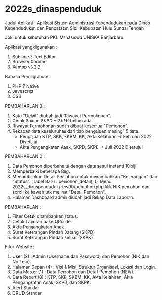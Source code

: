 # 2022s_dinaspenduduk
Judul Aplikasi : Aplikasi Sistem Administrasi Kependudukan pada Dinas Kependudukan dan Pencatatan Sipil Kabupaten Hulu Sungai Tengah

Joki untuk kebutuhan PKL Mahasiswa UNISKA Banjarbaru.

Aplikasi yang digunakan :
1. Sublime 3 Text Editor
2. Browser Chrome
3. Xampp v3.2.2

Bahasa Pemograman :
1. PHP 7 Native
2. Javascript
3. CSS

PEMBAHARUAN 3 :
1. Kata "Detail" diubah jadi "Riwayat Permohonan".
2. Cetak Satuan SKPD + SKPK belum ada.
3. Riwayat Permohonan sudah dibuat kesemua "Pemohon".
4. Rekapan data keseluruhan dari tiap pengajuan masing" 5 data.
	- Pengajuan KTP, SKK, SKBM, KK, Akta Kelahiran -> Februari 2022 Disetujui
	- Akta Pengangkatan Anak, SKPD, SKPK -> Juli 2022 Disetujui


PEMBAHARUAN 2 :
1. Data Pemohon diperbaharui dengan data sesui instanti 10 biji.
2. Memperbaiki beberapa Bug.
3. Menambahkan Detail Pemohon untuk menambahkan "Keterangan" dan "Status". (Tabel Baru : pemohon_detail), Di Menu 2022s_dinaspenduduk/rtrw90/pemohon.php klik NIK pemohon dan scroll ke bawah utk melihat "Detail Pemohon". 
4. Halaman Dashboard admin diubah jadi Rekap Data Laporan.

PEMBAHARUAN :
1. Filter Cetak ditambahkan status.
2. Cetak Laporan pake QRcode.
3. Akta Pengangkatan Anak
4. Surat Keterangan Pindah Datang (SKPD)
5. Surat Keterangan Pindah Keluar (SKPK)

Fitur Website :
1. User (2) : Admin (Username dan Password) dan Pemohon (NIK dan No.Telp).
2. Halaman Depan (4) : Visi & Misi, Struktur Organisasi, Lokasi dan Login.
3. Data Master (1) : Data Pemohon dan Detail Pemohon (NEW).
4. Data Report (8) : KTP, SKK, SKBM, KK, Akta Kelahiran, Akta Pengangkatan Anak, SKPD, dan SKPK.
5. Alert Standar
6. CRUD Standar